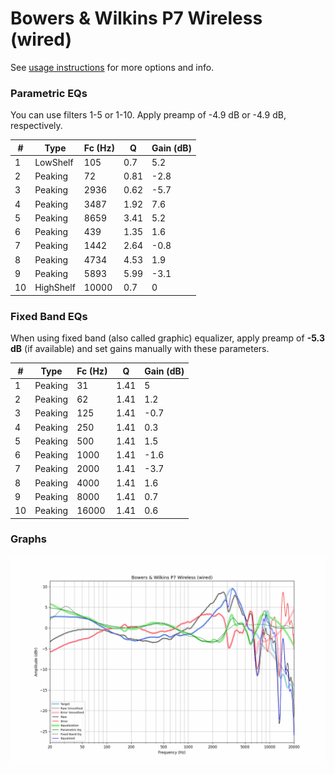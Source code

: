 # Bowers & Wilkins P7 Wireless (wired)
See [usage instructions](https://github.com/jaakkopasanen/AutoEq#usage) for more options and info.

### Parametric EQs
You can use filters 1-5 or 1-10. Apply preamp of -4.9 dB or -4.9 dB, respectively.

|   # | Type      |   Fc (Hz) |    Q |   Gain (dB) |
|-----|-----------|-----------|------|-------------|
|   1 | LowShelf  |       105 | 0.7  |         5.2 |
|   2 | Peaking   |        72 | 0.81 |        -2.8 |
|   3 | Peaking   |      2936 | 0.62 |        -5.7 |
|   4 | Peaking   |      3487 | 1.92 |         7.6 |
|   5 | Peaking   |      8659 | 3.41 |         5.2 |
|   6 | Peaking   |       439 | 1.35 |         1.6 |
|   7 | Peaking   |      1442 | 2.64 |        -0.8 |
|   8 | Peaking   |      4734 | 4.53 |         1.9 |
|   9 | Peaking   |      5893 | 5.99 |        -3.1 |
|  10 | HighShelf |     10000 | 0.7  |         0   |

### Fixed Band EQs
When using fixed band (also called graphic) equalizer, apply preamp of **-5.3 dB** (if available) and set gains manually with these parameters.

|   # | Type    |   Fc (Hz) |    Q |   Gain (dB) |
|-----|---------|-----------|------|-------------|
|   1 | Peaking |        31 | 1.41 |         5   |
|   2 | Peaking |        62 | 1.41 |         1.2 |
|   3 | Peaking |       125 | 1.41 |        -0.7 |
|   4 | Peaking |       250 | 1.41 |         0.3 |
|   5 | Peaking |       500 | 1.41 |         1.5 |
|   6 | Peaking |      1000 | 1.41 |        -1.6 |
|   7 | Peaking |      2000 | 1.41 |        -3.7 |
|   8 | Peaking |      4000 | 1.41 |         1.6 |
|   9 | Peaking |      8000 | 1.41 |         0.7 |
|  10 | Peaking |     16000 | 1.41 |         0.6 |

### Graphs
![](./Bowers%20&%20Wilkins%20P7%20Wireless%20(wired).png)
